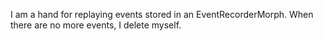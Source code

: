 I am a hand for replaying events stored in an EventRecorderMorph.  When there are no more events, I delete myself.